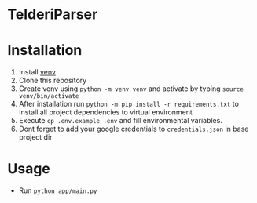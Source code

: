 # TelderiParser

# Installation
1. Install [venv](https://docs.python.org/3/library/venv.html)
2. Clone this repository
3. Create venv using ```python -m venv venv``` and activate by typing ```source venv/bin/activate```
4. After installation run ```python -m pip install -r requirements.txt``` to install all project dependencies to virtual environment
5. Execute ```cp .env.example .env``` and fill environmental variables.
6. Dont forget to add your google credentials to ```credentials.json``` in base project dir

# Usage
- Run ```python app/main.py```
